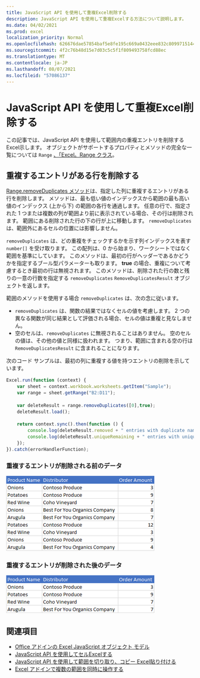 ```yaml
---
title: JavaScript API を使用して重複Excel削除する
description: JavaScript API を使用して重複Excelする方法について説明します。
ms.date: 04/02/2021
ms.prod: excel
localization_priority: Normal
ms.openlocfilehash: 626676dae57854baf5e8fe195c669a0432eee832c8099715144c2b569ae1055a
ms.sourcegitcommit: 4f2c76b48d15e7d03c5c5f1f809493758fcd88ec
ms.translationtype: MT
ms.contentlocale: ja-JP
ms.lasthandoff: 08/07/2021
ms.locfileid: "57086137"
---
```

# <a name="remove-duplicates-using-the-excel-javascript-api"></a>JavaScript API を使用して重複Excel削除する

この記事では、JavaScript API を使用して範囲内の重複エントリを削除するExcel示します。 オブジェクトがサポートするプロパティとメソッドの完全な一覧については `Range` [、「Excel。Range クラス](/javascript/api/excel/excel.range)。

## <a name="remove-rows-with-duplicate-entries"></a>重複するエントリがある行を削除する

[Range.removeDuplicates メソッド](/javascript/api/excel/excel.range#removeDuplicates_columns__includesHeader_)は、指定した列に重複するエントリがある行を削除します。 メソッドは、最も低い値のインデックスから範囲の最も高い値のインデックス (上から下) の範囲の各行を通過します。 任意の行で、指定された 1 つまたは複数の列が範囲より前に表示されている場合、その行は削除されます。 範囲にある削除された行の下の行が上に移動します。 `removeDuplicates` は、範囲外にあるセルの位置には影響しません。

`removeDuplicates` は、どの重複をチェックするかを示す列インデックスを表す `number[]` を受け取ります。 この配列は、0 から始まり、ワークシートではなく範囲を基準にしています。 このメソッドは、最初の行がヘッダーであるかどうかを指定するブール型パラメーターも取ります。 **true** の場合、重複について考慮するとき最初の行は無視されます。 このメソッドは、削除された行の数と残りの一意の行数を指定する `removeDuplicates` `RemoveDuplicatesResult` オブジェクトを返します。

範囲のメソッドを使用する場合 `removeDuplicates` は、次の念に従います。

- `removeDuplicates` は、関数の結果ではなくセルの値を考慮します。 2 つの異なる関数が同じ結果として評価される場合、セルの値は重複と見なしません。
- 空のセルは、`removeDuplicates` に無視されることはありません。 空のセルの値は、その他の値と同様に扱われます。 つまり、範囲に含まれる空の行は `RemoveDuplicatesResult` に含まれることになります。

次のコード サンプルは、最初の列に重複する値を持つエントリの削除を示しています。

```js
Excel.run(function (context) {
    var sheet = context.workbook.worksheets.getItem("Sample");
    var range = sheet.getRange("B2:D11");

    var deleteResult = range.removeDuplicates([0],true);
    deleteResult.load();

    return context.sync().then(function () {
        console.log(deleteResult.removed + " entries with duplicate names removed.");
        console.log(deleteResult.uniqueRemaining + " entries with unique names remain in the range.");
    });
}).catch(errorHandlerFunction);
```

### <a name="data-before-duplicate-entries-are-removed"></a>重複するエントリが削除される前のデータ

![範囲のExcelの重複メソッドが実行される前のデータ。](../images/excel-ranges-remove-duplicates-before.png)

### <a name="data-after-duplicate-entries-are-removed"></a>重複するエントリが削除された後のデータ

![範囲のExcel重複するメソッドが実行された後のデータ。](../images/excel-ranges-remove-duplicates-after.png)

## <a name="see-also"></a>関連項目

- [Office アドインの Excel JavaScript オブジェクト モデル](excel-add-ins-core-concepts.md)
- [JavaScript API を使用してセルExcelする](excel-add-ins-cells.md)
- [JavaScript API を使用して範囲を切り取り、コピー Excel貼り付ける](excel-add-ins-ranges-cut-copy-paste.md)
- [Excel アドインで複数の範囲を同時に操作する](excel-add-ins-multiple-ranges.md)
